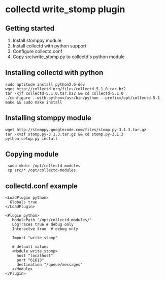 
# collectd write_stomp plugin 


## Getting started

1. Install stomppy module
1. Install collectd with python support
1. Configure collectd.conf
1. Copy src/write_stomp.py to collectd's python module

## Installing collectd with python

    sudo aptitude install python2.6-dev
	wget http://collectd.org/files/collectd-5.1.0.tar.bz2
	tar -xjf collectd-5.1.0.tar.bz2 && cd collectd-5.1.0 
	./configure --with-python=/usr/bin/python --prefix=/opt/collectd-5.1
	make && sudo make install

## Installing stomppy module

    wget http://stomppy.googlecode.com/files/stomp.py-3.1.3.tar.gz
    tar -xvzf stomp.py-3.1.3.tar.gz && cd stomp.py-3.1.3
    python setup.py install

## Copying module

     sudo mkdir /opt/collectd-modules
	 cp src/* /opt/collectd-modules


## collectd.conf example

    <LoadPlugin python>
      Globals true
    </LoadPlugin>
    
    <Plugin python>
       ModulePath "/opt/collectd-modules/"
       LogTraces true # debug only
       Interactve true  # debug only
       
       Import "write_stomp"

	   # default values
       <Module write_stomp>
         host "localhost"
         port "61613"
         destination "/queue/messages"
       </Module>
    </Plugin>




	

